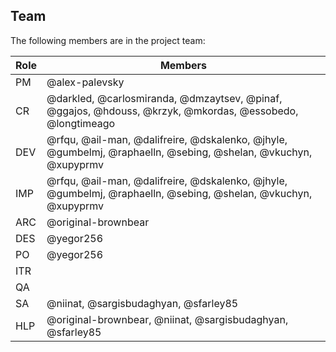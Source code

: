 ## Team

The following members are in the project team:

Role | Members
---|---
PM | @alex-palevsky
CR | @darkled, @carlosmiranda, @dmzaytsev, @pinaf, @ggajos, @hdouss, @krzyk, @mkordas, @essobedo, @longtimeago
DEV | @rfqu, @ail-man, @dalifreire, @dskalenko, @jhyle, @gumbelmj, @raphaelln, @sebing, @shelan, @vkuchyn, @xupyprmv
IMP | @rfqu, @ail-man, @dalifreire, @dskalenko, @jhyle, @gumbelmj, @raphaelln, @sebing, @shelan, @vkuchyn, @xupyprmv
ARC | @original-brownbear
DES | @yegor256
PO | @yegor256
ITR | 
QA | 
SA | @niinat, @sargisbudaghyan, @sfarley85
HLP | @original-brownbear, @niinat, @sargisbudaghyan, @sfarley85
